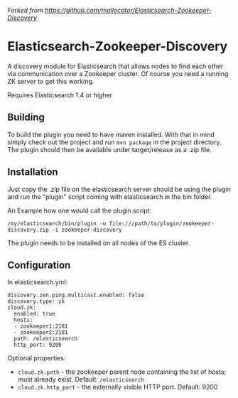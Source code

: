 *Forked from https://github.com/mallocator/Elasticsearch-Zookeeper-Discovery*

Elasticsearch-Zookeeper-Discovery
=================================

A discovery module for Elasticsearch that allows nodes to find each other via communication over a Zookeeper cluster. Of course you need a running ZK server to get this working.

Requires Elasticsearch 1.4 or higher

Building
--------

To build the plugin you need to have maven installed. With that in mind simply check out the project and run `mvn package` in the project directory. The plugin should then be available under target/release as a .zip file.

Installation
------------

Just copy the .zip file on the elasticsearch server should be using the plugin and run the "plugin" script coming with elasticsearch in the bin folder.

An Example how one would call the plugin script:

```
/my/elasticsearch/bin/plugin -u file:///path/to/plugin/zookeeper-discovery.zip -i zookeeper-discovery
```

The plugin needs to be installed on all nodes of the ES cluster.

Configuration
-------------

In elasticsearch.yml:

```
discovery.zen.ping.multicast.enabled: false
discovery.type: zk
cloud.zk:
  enabled: true
  hosts:
  - zookeeper1:2181
  - zookeeper2:2181
  path: /elasticsearch
  http_port: 9200
```

Optional properties:

- `cloud.zk.path` - the zookeeper parent node containing the list of hosts; must already exist. Default: `/elasticsearch`
- `cloud.zk.http_port` - the externally visible HTTP port.  Default: 9200

